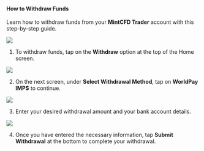 #### How to Withdraw Funds

Learn how to withdraw funds from your **MintCFD Trader** account with this step-by-step guide.

![](/_images/e6c092cf4e24ab26297e84fb519ab91c.png)

1. To withdraw funds, tap on the **Withdraw** option at the top of the Home screen.

![](/_images/b2ee8ff6fdb056da7286a53aac4f86f1.png)

2. On the next screen, under **Select Withdrawal Method**, tap on **WorldPay IMPS** to continue.

![](/_images/b743f43fc239ce9d7728946cb68cebe5.png)

3. Enter your desired withdrawal amount and your bank account details.

![](/_images/198393437e3a89e8f580d13178a84cf7.png)

4. Once you have entered the necessary information, tap **Submit Withdrawal** at the bottom to complete your withdrawal.